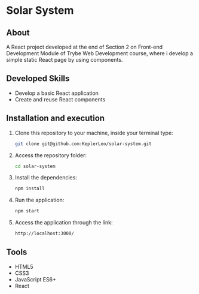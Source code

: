 # Solar System

## About

A React project developed at the end of Section 2 on Front-end Development Module of Trybe Web Development course, where i develop a simple static React page by using components.

## Developed Skills

* Develop a basic React application
* Create and reuse React components

## Installation and execution

1. Clone this repository to your machine, inside your terminal type:

    ```bash
    git clone git@github.com:KeplerLeo/solar-system.git
    ```

2. Access the repository folder:

    ```bash
    cd solar-system
    ```

3. Install the dependencies:

    ```bash
    npm install
    ```

4. Run the application:

    ```bash
    npm start
    ```

5. Access the application through the link:

    ```bash
    http://localhost:3000/
    ```

## Tools

* HTML5
* CSS3
* JavaScript ES6+
* React
